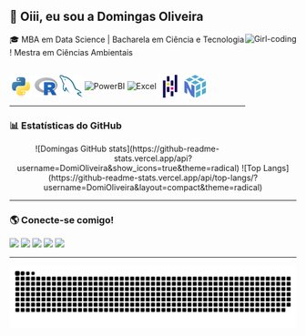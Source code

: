 
## 👋 Oiii, eu sou a Domingas Oliveira  

<img align="right" alt="Girl-coding" height="200" src="https://media.giphy.com/media/v1.Y2lkPWVjZjA1ZTQ3Z3B0ZDlubnVobjZrZXU4NTFwdjl3NDFuYWs2cTU1NmMzaGZjcGdwbSZlcD12MV9naWZzX3NlYXJjaCZjdD1n/LXoFuds81sEDJkUDkf/giphy.gif">






🎓 MBA em Data Science | Bacharela em Ciência e Tecnologia ! Mestra em Ciências Ambientais 
  

 
<div style="display: inline_block"><br>
  <img align="center" alt="Python" height="40" width="40" src="https://raw.githubusercontent.com/devicons/devicon/master/icons/python/python-original.svg">
  <img align="center" alt="R" height="40" width="40" src="https://raw.githubusercontent.com/devicons/devicon/master/icons/r/r-original.svg">
  <img align="center" alt="SQL" height="40" width="40" src="https://raw.githubusercontent.com/devicons/devicon/master/icons/mysql/mysql-original.svg">
  <img align="center" alt="PowerBI" height="40" width="40" src="https://img.icons8.com/color/48/power-bi.png">
  <img align="center" alt="Excel" height="40" width="40" src="https://img.icons8.com/color/48/microsoft-excel-2019--v1.png">
  <img align="center" alt="Pandas" height="40" width="40" src="https://raw.githubusercontent.com/devicons/devicon/master/icons/pandas/pandas-original.svg">
  <img align="center" alt="Numpy" height="40" width="40" src="https://raw.githubusercontent.com/devicons/devicon/master/icons/numpy/numpy-original.svg">
 </div>  

---



### 📊 Estatísticas do GitHub  
<p align="center">
  ![Domingas GitHub stats](https://github-readme-stats.vercel.app/api?username=DomiOliveira&show_icons=true&theme=radical)  
  ![Top Langs](https://github-readme-stats.vercel.app/api/top-langs/?username=DomiOliveira&layout=compact&theme=radical)
</p>

---

### 🌎 Conecte-se comigo!  
<div> 
  <a href="https://www.linkedin.com/in/domingas-oliveira-40922320a/" target="_blank"><img src="https://img.shields.io/badge/-LinkedIn-%230077B5?style=for-the-badge&logo=linkedin&logoColor=white" target="_blank"></a> 
    <a href="https://github.com/DomiOliveira" target="_blank"><img src="https://img.shields.io/badge/-GitHub-000?style=for-the-badge&logo=github&logoColor=white" target="_blank"></a>
  <a href="https://www.instagram.com/d.oliveiraa/?hl=pt-br" target="_blank"><img src="https://img.shields.io/badge/-Instagram-%23E4405F?style=for-the-badge&logo=instagram&logoColor=white" target="_blank"></a>
  <a href="http://lattes.cnpq.br/1278008553439861" target="_blank"><img src="https://img.shields.io/badge/-Lattes-%230077B5?style=for-the-badge&logo=academia&logoColor=white" target="_blank"></a>
  <a href="mailto:99domingas@gmail.com"><img src="https://img.shields.io/badge/-Gmail-%23333?style=for-the-badge&logo=gmail&logoColor=white" target="_blank"></a>
</div>  

---

<p align="center">
  <img src="https://raw.githubusercontent.com/Platane/snk/output/github-contribution-grid-snake.svg" alt="Snake animation" />
</p>

